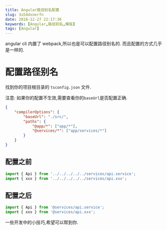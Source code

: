 ```yaml
---
title: Angular路径别名配置
slug: 3u54dxnerfn
date: 2018-12-27 22:17:36
keywords: [Angular,路径别名,模版]
tags: [Angular]
---
```


angular cli 内置了 webpack,所以也是可以配置路径别名的.
而且配置的方式几乎是一样的.

# 配置路径别名
找到你的项目根目录的 `tsconfig.json` 文件.

注意: 如果你的配置不生效,需要查看你的`baseUrl`是否配置正确.

```json
{
    "compilerOptions": {
        "baseUrl": "./src/", 
        "paths": {
            "@app/*": ["app/*"],
            "@services/*": ["app/services/*"]
        }
    }
}

```

## 配置之前
```js
import { Api } from '../../../../../services/api.service';
import { xxx } from '../../../../../services/api.xxx';
```

## 配置之后

```js
import { Api } from '@services/api.service';
import { xxx } from '@services/api.xxx';
```

一些开发中的小技巧,希望可以帮到你.